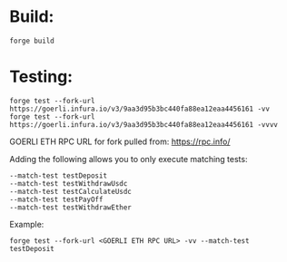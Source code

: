 

# Build:

    forge build

# Testing:

    forge test --fork-url https://goerli.infura.io/v3/9aa3d95b3bc440fa88ea12eaa4456161 -vv
    forge test --fork-url https://goerli.infura.io/v3/9aa3d95b3bc440fa88ea12eaa4456161 -vvvv

GOERLI ETH RPC URL for fork pulled from: https://rpc.info/

Adding the following allows you to only execute matching tests:

    --match-test testDeposit
    --match-test testWithdrawUsdc
    --match-test testCalculateUsdc
    --match-test testPayOff
    --match-test testWithdrawEther

Example:

    forge test --fork-url <GOERLI ETH RPC URL> -vv --match-test testDeposit